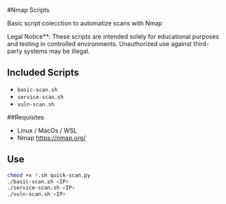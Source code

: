 #Nmap Scripts

Basic script colecction to automatize scans with Nmap

Legal Notice**: These scripts are intended solely for educational purposes 
and testing in controlled environments. Unauthorized use against 
third-party systems may be illegal.

## Included Scripts
- `basic-scan.sh`
- `service-scan.sh`
- `vuln-scan.sh`

##Requisites
- Linux / MacOs / WSL
- Nmap https://nmap.org/

## Use
```bash
chmod +x *.sh quick-scan.py
./basic-scan.sh <IP>
./service-scan.sh <IP>
./vuln-scan.sh <IP>
